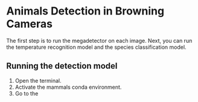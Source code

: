 # Animals Detection in Browning Cameras

The first step is to run the megadetector on each image. Next, you can run the temperature recognition model and the species classification model.

## Running the detection model

1) Open the terminal.
2) Activate the mammals conda environment.
3) Go to  the 
